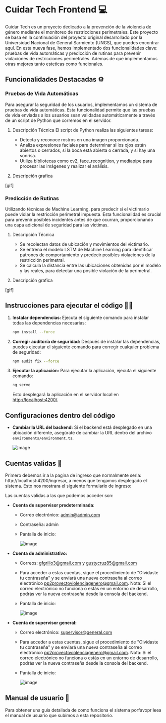 # Cuidar Tech Frontend 💻
Cuidar Tech es un proyecto dedicado a la prevención de la violencia de género mediante el monitoreo de restricciones perimetrales. Este proyecto se basa en la continuación del proyecto original desarrollado por la Universidad Nacional de General Sarmiento (UNGS), que puedes encontrar aquí. En esta nueva fase, hemos implementado dos funcionalidades clave: pruebas de vida automáticas y predicción de rutinas para prevenir violaciones de restricciones perimetrales. Ademas de que implementamos otras mejores tanto esteticas como funcionales.

## Funcionalidades Destacadas ⚙️

### Pruebas de Vida Automáticas
Para asegurar la seguridad de los usuarios, implementamos un sistema de pruebas de vida automáticas. Esta funcionalidad permite que las pruebas de vida enviadas a los usuarios sean validadas automáticamente a través de un script de Python que corremos en el servidor.

1. Descripción Técnica
    El script de Python realiza las siguientes tareas:
      - Detecta y reconoce rostros en una imagen proporcionada.
      - Analiza expresiones faciales para determinar si los ojos están abiertos o cerrados, si la boca está abierta o cerrada, y si hay una sonrisa.
      - Utiliza bibliotecas como cv2, face_recognition, y mediapipe para procesar las imágenes y realizar el análisis.

2. Descripción grafica

[gif]

### Predicción de Rutinas
Utilizando técnicas de Machine Learning, para predecir si el victimario puede violar la restricción perimetral impuesta. Esta funcionalidad es crucial para prevenir posibles incidentes antes de que ocurran, proporcionando una capa adicional de seguridad para las víctimas.

1. Descripción Técnica
      - Se recolectan datos de ubicación y movimientos del victimario.
      - Se entrena el modelo LSTM de Machine Learning para identificar patrones de comportamiento y predecir posibles violaciones de la restricción perimetral.
      - Se calcula la distancia entre las ubicaciones obtenidas por el modelo y las reales, para detectar una posible violación de la perimetral.

2. Descripción grafica

[gif]

## Instrucciones para ejecutar el código 👨‍🏫

1. **Instalar dependencias:** Ejecuta el siguiente comando para instalar todas las dependencias necesarias:

    ```bash
    npm install --force
    ```

2. **Corregir auditoría de seguridad:** Después de instalar las dependencias, puedes ejecutar el siguiente comando para corregir cualquier problema de seguridad:

    ```bash
    npm audit fix --force
    ```

3. **Ejecutar la aplicación:** Para ejecutar la aplicación, ejecuta el siguiente comando:

    ```bash
    ng serve
    ```

    Esto desplegará la aplicación en el servidor local en [http://localhost:4200/](http://localhost:4200/).

## Configuraciones dentro del código

- **Cambiar la URL del backend:** Si el backend está desplegado en una ubicación diferente, asegúrate de cambiar la URL dentro del archivo `environments/environment.ts`.

    ![image](https://github.com/Nicolas2k19/PP2Frontend/assets/86579814/1e39074e-21d2-4e91-bfc3-1e7443df763f)

## Cuentas validas 👤
Primero debemos ir a la pagina de ingreso que normalmente seria: http://localhost:4200/ingresar, a menos que tengamos desplegado el sistema. Esto nos mostrara el siguiente formulario de ingreso:

Las cuentas validas a las que podemos acceder son:

- **Cuenta de supervisor predeterminada:**
  - Correo electrónico: admin@admin.com
  - Contraseña: admin
  - Pantalla de inicio:
    
    ![image](https://github.com/Nicolas2k19/PP2Frontend/assets/86579814/8a1c4123-1317-4e64-9022-89a33a3fc5cb)


- **Cuenta de administrativo:**
  - Correos: gfgrillo3@gmail.com y gustycruz85@gmail.com
  - Para acceder a estas cuentas, sigue el procedimiento de "Olvidaste tu contraseña" y se enviará una nueva contraseña al correo electrónico pp2proyectoviolenciagenero@gmail.com.
    Nota: Si el correo electrónico no funciona o estás en un entorno de desarrollo, podrás ver la nueva contraseña desde la consola del backend.
  - Pantalla de inicio:

    ![image](https://github.com/Nicolas2k19/PP2Frontend/assets/86579814/c14b3015-fea3-48e2-ad76-f09ad988eb30)

    
- **Cuenta de supervisor general:**
  - Correo electrónico: supervisor@general.com
  - Para acceder a estas cuentas, sigue el procedimiento de "Olvidaste tu contraseña" y se enviará una nueva contraseña al correo electrónico pp2proyectoviolenciagenero@gmail.com.
    Nota: Si el correo electrónico no funciona o estás en un entorno de desarrollo, podrás ver la nueva contraseña desde la consola del backend.
  - Pantalla de inicio:
 
    ![image](https://github.com/Nicolas2k19/PP2Frontend/assets/86579814/1b2f423a-419d-4fd4-a17b-417ed2d023bf)

## Manual de usuario 📕
Para obtener una guia detallada de como funciona el sistema porfavopr leea el manual de usuario que subimos a esta repositorio.

